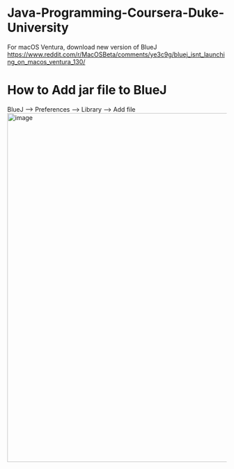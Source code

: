 # Java-Programming-Coursera-Duke-University


For macOS Ventura, download new version of BlueJ
https://www.reddit.com/r/MacOSBeta/comments/ye3c9g/bluej_isnt_launching_on_macos_ventura_130/

# How to Add jar file to BlueJ
BlueJ --> Preferences --> Library --> Add file
<img width="800" alt="image" src="https://user-images.githubusercontent.com/113123500/204392520-ada16cae-cf38-4ff0-a351-ee24dd63b27d.png">
